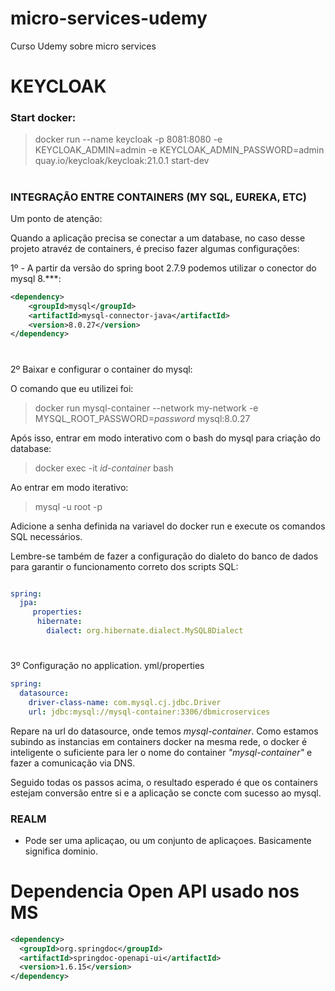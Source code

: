 # micro-services-udemy
Curso Udemy sobre micro services

#

# KEYCLOAK


### Start docker:
> docker run --name keycloak -p 8081:8080 -e KEYCLOAK_ADMIN=admin -e KEYCLOAK_ADMIN_PASSWORD=admin quay.io/keycloak/keycloak:21.0.1 start-dev

# 

### INTEGRAÇÃO ENTRE CONTAINERS (MY SQL, EUREKA, ETC)

Um ponto de atenção:

Quando a aplicação precisa se conectar a um database, no caso desse projeto atravéz de containers, é preciso fazer algumas configurações:


1º - A partir da versão do spring boot 2.7.9 podemos utilizar o conector do mysql 8.***:
```pom.xml
<dependency>
	<groupId>mysql</groupId>
	<artifactId>mysql-connector-java</artifactId>
	<version>8.0.27</version>
</dependency>
```
#

2º Baixar e configurar o container do mysql:

O comando que eu utilizei foi:

> docker run mysql-container --network my-network -e MYSQL_ROOT_PASSWORD=*password* mysql:8.0.27

Após isso, entrar em modo interativo com o bash do mysql para criação do database:

> docker exec -it *id-container* bash

Ao entrar em modo iterativo:
>  mysql -u root -p

Adicione a senha definida na variavel do docker run e execute os comandos SQL necessários.

Lembre-se também de fazer a configuração do dialeto do banco de dados para garantir o funcionamento correto dos scripts SQL:

```yml 

spring:
  jpa:
     properties:
      hibernate:
        dialect: org.hibernate.dialect.MySQL8Dialect

```

#

3º Configuração no application. yml/properties

```yml
spring:
  datasource:
    driver-class-name: com.mysql.cj.jdbc.Driver
    url: jdbc:mysql://mysql-container:3306/dbmicroservices
```

Repare na url do datasource, onde temos *mysql-container*. Como estamos subindo as instancias em containers docker na mesma rede, o docker é inteligente o suficiente para ler o nome do container *"mysql-container"* e fazer a comunicação via DNS.

Seguido todas os passos acima, o resultado esperado é que os containers estejam conversão entre si e a aplicação se concte com sucesso ao mysql.



### REALM 
* Pode ser uma aplicaçao, ou um conjunto de aplicaçoes. Basicamente significa dominio. 


# 

# Dependencia Open API usado nos MS

```pom.xml
<dependency>
  <groupId>org.springdoc</groupId>
  <artifactId>springdoc-openapi-ui</artifactId>
  <version>1.6.15</version>
</dependency>
```


